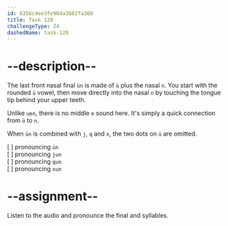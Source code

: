 ```yaml
---
id: 6356c4ee3fe984a3882fa360
title: Task 120
challengeType: 24
dashedName: task-120
---
```


<!--SPEAKING-->

<!-- (Audio) A: ün, jun, qun, xun, lün, nün -->

# --description--

The last front nasal final `ün` is made of `ü` plus the nasal `n`. You start with the rounded `ü` vowel, then move directly into the nasal `n` by touching the tongue tip behind your upper teeth.

Unlike `uen`, there is no middle `e` sound here. It's simply a quick connection from `ü` to `n`.

When `ün` is combined with `j`, `q` and `x`, the two dots on `ü` are omitted.

[ ] pronouncing `ün`  
[ ] pronouncing `jun`  
[ ] pronouncing `qun`  
[ ] pronouncing `xun`

# --assignment--

Listen to the audio and pronounce the final and syllables.
